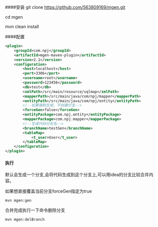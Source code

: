 ####安装
git clone https://github.com/563809169/mgen.git

cd mgen

mvn clean install

####配置
~~~xml
<plugin>
    <groupId>com.npj</groupId>
    <artifactId>mgen-maven-plugin</artifactId>
    <version>2.1</version>
    <configuration>
        <host>localhost</host>
        <port>3306</port>
        <username>root</username>
        <password>123456</password>
        <db>test</db>
        <xmlPath>/src/main/resource/sqlmap</xmlPath>
        <mapperPath>/src/main/java/com/npj/mapper</mapperPath>
        <entityPath>/src/main/java/com/npj/entity</entityPath>
        <!--如果强制生成，不创建分支-->
        <forceGen>false</forceGen>
        <entityPackage>com.npj.entity</entityPackage>
        <mapperPackage>com.npj.mapper</mapperPackage>
        <!--生成代码分支名-->
        <branchName>testGen</branchName>
        <tableMap>
            <t_user>User</t_user>
        </tableMap>
    </configuration>
</plugin>
~~~

#### 执行
默认会生成一个分支,会将代码生成到这个分支上,可以用idea的分支比较合并内容。
 
如果想直接覆盖当前分支forceGen指定为true
~~~shell
mvn mgen:gen
~~~
合并完成执行一下命令删除分支
~~~shell
mvn mgen:delBranch
~~~

